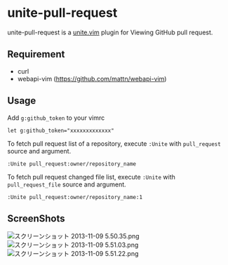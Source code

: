 # unite-pull-request

unite-pull-request is a [unite.vim](https://github.com/Shougo/unite.vim "unite.vim") plugin for Viewing GitHub pull request.

## Requirement
- curl
- webapi-vim (https://github.com/mattn/webapi-vim)


## Usage

Add `g:github_token` to your vimrc

```vim
let g:github_token="xxxxxxxxxxxxx"
```

To fetch pull request list of a repository,
execute `:Unite` with `pull_request` source and argument.

```vim
:Unite pull_request:owner/repository_name
```

To fetch pull request changed file list,
execute `:Unite` with `pull_request_file` source and argument.

```vim
:Unite pull_request:owner/repository_name:1
```

## ScreenShots
![スクリーンショット 2013-11-09 5.50.35.png](https://qiita-image-store.s3.amazonaws.com/0/78/a4cdd623-574f-de70-f912-de677480dd34.png)
![スクリーンショット 2013-11-09 5.51.03.png](https://qiita-image-store.s3.amazonaws.com/0/78/f65171ba-bdc8-1cda-cb80-b34a36ae8a3f.png)
![スクリーンショット 2013-11-09 5.51.22.png](https://qiita-image-store.s3.amazonaws.com/0/78/18f20f86-bb70-2fdf-673e-c809102e188e.png)
